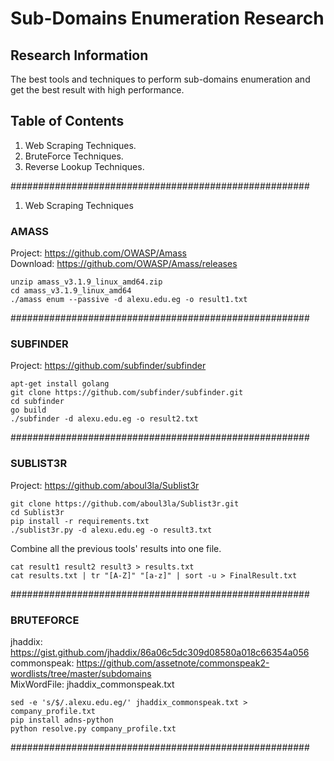 # Sub-Domains Enumeration Research

## Research Information

The best tools and techniques to perform sub-domains enumeration and get the best result with high performance.

## Table of Contents

1. Web Scraping Techniques.
2. BruteForce Techniques.
3. Reverse Lookup Techniques.

######################################################

1. Web Scraping Techniques

### AMASS

Project: https://github.com/OWASP/Amass <br>
Download: https://github.com/OWASP/Amass/releases

```
unzip amass_v3.1.9_linux_amd64.zip
cd amass_v3.1.9_linux_amd64
./amass enum --passive -d alexu.edu.eg -o result1.txt
```

######################################################

### SUBFINDER

Project: https://github.com/subfinder/subfinder

```
apt-get install golang
git clone https://github.com/subfinder/subfinder.git
cd subfinder
go build
./subfinder -d alexu.edu.eg -o result2.txt
```

######################################################

### SUBLIST3R

Project: https://github.com/aboul3la/Sublist3r

```
git clone https://github.com/aboul3la/Sublist3r.git
cd Sublist3r
pip install -r requirements.txt
./sublist3r.py -d alexu.edu.eg -o result3.txt
```

Combine all the previous tools' results into one file.

```
cat result1 result2 result3 > results.txt
cat results.txt | tr "[A-Z]" "[a-z]" | sort -u > FinalResult.txt
```

######################################################

### BRUTEFORCE

jhaddix: https://gist.github.com/jhaddix/86a06c5dc309d08580a018c66354a056 <br>
commonspeak: https://github.com/assetnote/commonspeak2-wordlists/tree/master/subdomains <br>
MixWordFile: jhaddix_commonspeak.txt

```
sed -e 's/$/.alexu.edu.eg/' jhaddix_commonspeak.txt > company_profile.txt
pip install adns-python
python resolve.py company_profile.txt
```

######################################################

